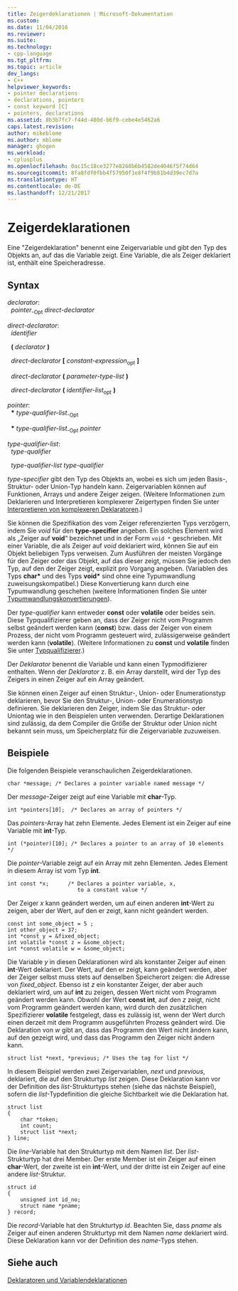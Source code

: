 ```yaml
---
title: Zeigerdeklarationen | Microsoft-Dokumentation
ms.custom: 
ms.date: 11/04/2016
ms.reviewer: 
ms.suite: 
ms.technology:
- cpp-language
ms.tgt_pltfrm: 
ms.topic: article
dev_langs:
- C++
helpviewer_keywords:
- pointer declarations
- declarations, pointers
- const keyword [C]
- pointers, declarations
ms.assetid: 8b3b7fc7-f44d-480d-b6f9-cebe4e5462a6
caps.latest.revision: 
author: mikeblome
ms.author: mblome
manager: ghogen
ms.workload:
- cplusplus
ms.openlocfilehash: 0ac15c18ce3277e8268b6b4582de4046f5f74d64
ms.sourcegitcommit: 8fa8fdf0fbb4f57950f1e8f4f9b81b4d39ec7d7a
ms.translationtype: HT
ms.contentlocale: de-DE
ms.lasthandoff: 12/21/2017
---
```

# <a name="pointer-declarations"></a>Zeigerdeklarationen
Eine "Zeigerdeklaration" benennt eine Zeigervariable und gibt den Typ des Objekts an, auf das die Variable zeigt. Eine Variable, die als Zeiger deklariert ist, enthält eine Speicheradresse.  
  
## <a name="syntax"></a>Syntax  
 *declarator*:  
 &nbsp;&nbsp;*pointer*<sub>-Opt</sub> *direct-declarator*  
  
 *direct-declarator*:  
 &nbsp;&nbsp;*identifier*  
  
 &nbsp;&nbsp;**(** *declarator* **)**  
  
 &nbsp;&nbsp;*direct-declarator* **[** *constant-expression*<sub>opt</sub> **]**  
  
 &nbsp;&nbsp;*direct-declarator* **(** *parameter-type-list* **)**  
  
 &nbsp;&nbsp;*direct-declarator* **(** *identifier-list*<sub>opt</sub> **)**  
  
 *pointer*:  
 &nbsp;&nbsp;**\*** *type-qualifier-list*<sub>-Opt</sub>  
  
 &nbsp;&nbsp;**\*** *type-qualifier-list*<sub>-Opt</sub> *pointer*  
  
 *type-qualifier-list*:  
 &nbsp;&nbsp;*type-qualifier*  
  
 &nbsp;&nbsp;*type-qualifier-list* *type-qualifier*  
  
 *type-specifier* gibt den Typ des Objekts an, wobei es sich um jeden Basis-, Struktur- oder Union-Typ handeln kann. Zeigervariablen können auf Funktionen, Arrays und andere Zeiger zeigen. (Weitere Informationen zum Deklarieren und Interpretieren komplexerer Zeigertypen finden Sie unter [Interpretieren von komplexeren Deklaratoren](../c-language/interpreting-more-complex-declarators.md).)  
  
 Sie können die Spezifikation des vom Zeiger referenzierten Typs verzögern, indem Sie *void* für den **type-specifier** angeben. Ein solches Element wird als „Zeiger auf **void**“ bezeichnet und in der Form `void *` geschrieben. Mit einer Variable, die als Zeiger auf *void* deklariert wird, können Sie auf ein Objekt beliebigen Typs verweisen. Zum Ausführen der meisten Vorgänge für den Zeiger oder das Objekt, auf das dieser zeigt, müssen Sie jedoch den Typ, auf den der Zeiger zeigt, explizit pro Vorgang angeben. (Variablen des Typs **char\*** und des Typs **void\*** sind ohne eine Typumwandlung zuweisungskompatibel.) Diese Konvertierung kann durch eine Typumwandlung geschehen (weitere Informationen finden Sie unter [Typumwandlungskonvertierungen](../c-language/type-cast-conversions.md)).  
  
 Der *type-qualifier* kann entweder **const** oder **volatile** oder beides sein. Diese Typqualifizierer geben an, dass der Zeiger nicht vom Programm selbst geändert werden kann (**const**) bzw. dass der Zeiger von einem Prozess, der nicht vom Programm gesteuert wird, zulässigerweise geändert werden kann (**volatile**). (Weitere Informationen zu **const** und **volatile** finden Sie unter [Typqualifizierer](../c-language/type-qualifiers.md).)  
  
 Der *Deklarator* benennt die Variable und kann einen Typmodifizierer enthalten. Wenn der *Deklarator* z. B. ein Array darstellt, wird der Typ des Zeigers in einen Zeiger auf ein Array geändert.  
  
 Sie können einen Zeiger auf einen Struktur-, Union- oder Enumerationstyp deklarieren, bevor Sie den Struktur-, Union- oder Enumerationstyp definieren. Sie deklarieren den Zeiger, indem Sie das Struktur- oder Uniontag wie in den Beispielen unten verwenden. Derartige Deklarationen sind zulässig, da dem Compiler die Größe der Struktur oder Union nicht bekannt sein muss, um Speicherplatz für die Zeigervariable zuzuweisen.  
  
## <a name="examples"></a>Beispiele  
 Die folgenden Beispiele veranschaulichen Zeigerdeklarationen.  
  
```  
char *message; /* Declares a pointer variable named message */  
```  
  
 Der *message*-Zeiger zeigt auf eine Variable mit **char**-Typ.  
  
```  
int *pointers[10];  /* Declares an array of pointers */  
```  
  
 Das *pointers*-Array hat zehn Elemente. Jedes Element ist ein Zeiger auf eine Variable mit **int**-Typ.  
  
```  
int (*pointer)[10]; /* Declares a pointer to an array of 10 elements */  
```  
  
 Die *pointer*-Variable zeigt auf ein Array mit zehn Elementen. Jedes Element in diesem Array ist vom Typ **int**.  
  
```  
int const *x;      /* Declares a pointer variable, x,  
                      to a constant value */   
```  
  
 Der Zeiger *x* kann geändert werden, um auf einen anderen **int**-Wert zu zeigen, aber der Wert, auf den er zeigt, kann nicht geändert werden.  
  
```  
const int some_object = 5 ;  
int other_object = 37;  
int *const y = &fixed_object;  
int volatile *const z = &some_object;  
int *const volatile w = &some_object;  
```  
  
 Die Variable *y* in diesen Deklarationen wird als konstanter Zeiger auf einen **int**-Wert deklariert. Der Wert, auf den er zeigt, kann geändert werden, aber der Zeiger selbst muss stets auf denselben Speicherort zeigen: die Adresse von *fixed_object*. Ebenso ist *z* ein konstanter Zeiger, der aber auch deklariert wird, um auf **int** zu zeigen, dessen Wert nicht vom Programm geändert werden kann. Obwohl der Wert **const int**, auf den *z* zeigt, nicht vom Programm geändert werden kann, wird durch den zusätzlichen Spezifizierer **volatile** festgelegt, dass es zulässig ist, wenn der Wert durch einen derzeit mit dem Programm ausgeführten Prozess geändert wird. Die Deklaration von *w* gibt an, dass das Programm den Wert nicht ändern kann, auf den gezeigt wird, und dass das Programm den Zeiger nicht ändern kann.  
  
```  
struct list *next, *previous; /* Uses the tag for list */  
```  
  
 In diesem Beispiel werden zwei Zeigervariablen, *next* und *previous*, deklariert, die auf den Strukturtyp *list* zeigen. Diese Deklaration kann vor der Definition des *list*-Strukturtyps stehen (siehe das nächste Beispiel), sofern die *list*-Typdefinition die gleiche Sichtbarkeit wie die Deklaration hat.  
  
```  
struct list   
{  
    char *token;  
    int count;  
    struct list *next;  
} line;  
```  
  
 Die *line*-Variable hat den Strukturtyp mit dem Namen *list*. Der *list*-Strukturtyp hat drei Member. Der erste Member ist ein Zeiger auf einen **char**-Wert, der zweite ist ein **int**-Wert, und der dritte ist ein Zeiger auf eine andere *list*-Struktur.  
  
```  
struct id   
{  
    unsigned int id_no;  
    struct name *pname;  
} record;  
```  
  
 Die *record*-Variable hat den Strukturtyp *id*. Beachten Sie, dass *pname* als Zeiger auf einen anderen Strukturtyp mit dem Namen *name* deklariert wird. Diese Deklaration kann vor der Definition des *name*-Typs stehen.  
  
## <a name="see-also"></a>Siehe auch  
 [Deklaratoren und Variablendeklarationen](../c-language/declarators-and-variable-declarations.md)
